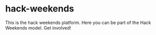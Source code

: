 hack-weekends
=============

This is the hack weekends platform.  Here you can be part of the Hack Weekends model.  Get involved!